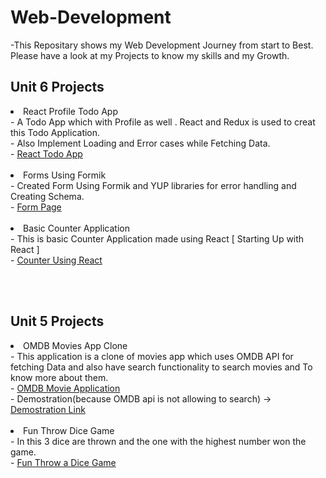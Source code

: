    <h1>Web-Development</h1>
   
-This Repositary shows my Web Development Journey from start to Best. Please have a look at my Projects to know my skills and my Growth.

 <h2> Unit 6 Projects</h2>

 <li>React Profile Todo App</li>
  - A Todo App which with Profile as well . React and Redux is used to creat this Todo Application.<br>
  - Also Implement Loading and Error cases while Fetching Data.<br>
  - <a href="https://note-taking-react-app.netlify.app/" target="_blank"> React Todo App</a><br>

  <br>

 <li>Forms Using Formik</li>
 - Created Form Using Formik and YUP libraries for error handling and Creating Schema.<br>
 - <a href="https://form-using-formik.netlify.app/" target="_blank"> Form Page </a><br>


 </br>

 <li>Basic Counter Application</li>
 - This is basic Counter Application made using React [ Starting Up with React ]</br>
 - <a href="https://plain-react-counter.netlify.app/" target="_blank"> Counter Using React </a><br>


 </br></br>


<h2> Unit 5 Projects</h2>

<li> OMDB Movies App Clone</li>
 - This application is a clone of movies app which uses OMDB API for fetching Data and also have search
   functionality to search movies and To know more about them.<br> 
 - <a href="https://omdb-movies-clone.netlify.app/" target="_blank"> OMDB Movie Application </a><br>
 - Demostration(because OMDB api is not allowing to search) -> <a href="https://drive.google.com/drive/folders/1_rWQ0L16spMjZIhvPg6aJN8HcerhE4E6?usp=sharing" target="_blank"> Demostration Link </a><br>

</br>

<li>Fun Throw Dice Game</li>
 - In this 3 dice are thrown and the one with the highest number won the game.<br>
 - <a href="https://fun-throw-a-dice-game.netlify.app/" target="_blank"> Fun Throw a Dice Game</a><br>

